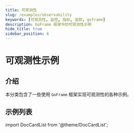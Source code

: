 ```yaml
---
title: 可观测性
slug: /examples/observability
keywords: [可观测性, 监控, 指标, 追踪, goframe]
description: GoFrame 框架中的可观测性示例
hide_title: true
sidebar_position: 6
---
```


# 可观测性示例

## 介绍

本分类包含了一些使用 `GoFrame` 框架实现可观测性的各种示例。

## 示例列表


import DocCardList from '@theme/DocCardList';

<DocCardList />